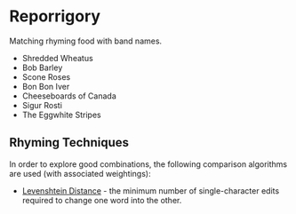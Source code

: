 # Reporrigory

Matching rhyming food with band names.

* Shredded Wheatus
* Bob Barley
* Scone Roses
* Bon Bon Iver
* Cheeseboards of Canada
* Sigur Rosti
* The Eggwhite Stripes

## Rhyming Techniques

In order to explore good combinations, the following comparison algorithms are used (with associated weightings):

* [Levenshtein Distance](http://en.wikipedia.org/wiki/Levenshtein_distance) - the minimum number of single-character edits required to change one word into the other.

